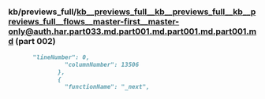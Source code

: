 ### kb/previews_full/kb__previews_full__kb__previews_full__kb__previews_full__flows__master-first__master-only@auth.har.part033.md.part001.md.part001.md.part001.md (part 002)

```md
       "lineNumber": 0,
                "columnNumber": 13506
              },
              {
                "functionName": "_next",
                
```

```
